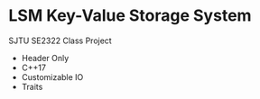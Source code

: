 # LSM Key-Value Storage System
SJTU SE2322 Class Project
* Header Only
* C++17
* Customizable IO
* Traits
